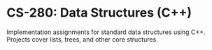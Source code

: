 # CS-280: Data Structures (C++)

Implementation assignments for standard data structures using C++. Projects cover lists, trees, and other core structures.

